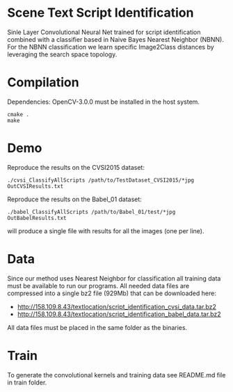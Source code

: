 
# Scene Text Script Identification

Sinle Layer Convolutional Neural Net trained for script identification combined with a classifier based in Naive Bayes Nearest Neighbor (NBNN). For the NBNN classification we learn specific Image2Class distances by leveraging the search space topology.

# Compilation

Dependencies: OpenCV-3.0.0 must be installed in the host system. 

```
cmake .
make
```

# Demo

Reproduce the results on the CVSI2015 dataset:

```
./cvsi_ClassifyAllScripts /path/to/TestDataset_CVSI2015/*jpg OutCVSIResults.txt
```

Reproduce the results on the Babel_01 dataset:

```
./babel_ClassifyAllScripts /path/to/Babel_01/test/*jpg OutBabelResults.txt
```

will produce a single file with results for all the images (one per line).


# Data

Since our method uses Nearest Neighbor for classification all training data must be available to run our programs. All needed data files are compressed into a single bz2 file (929Mb) that can be downloaded here:

 - http://158.109.8.43/textlocation/script_identification_cvsi_data.tar.bz2
 - http://158.109.8.43/textlocation/script_identification_babel_data.tar.bz2

All data files must be placed in the same folder as the binaries.

# Train

To generate the convolutional kernels and training data see README.md file in train folder.

